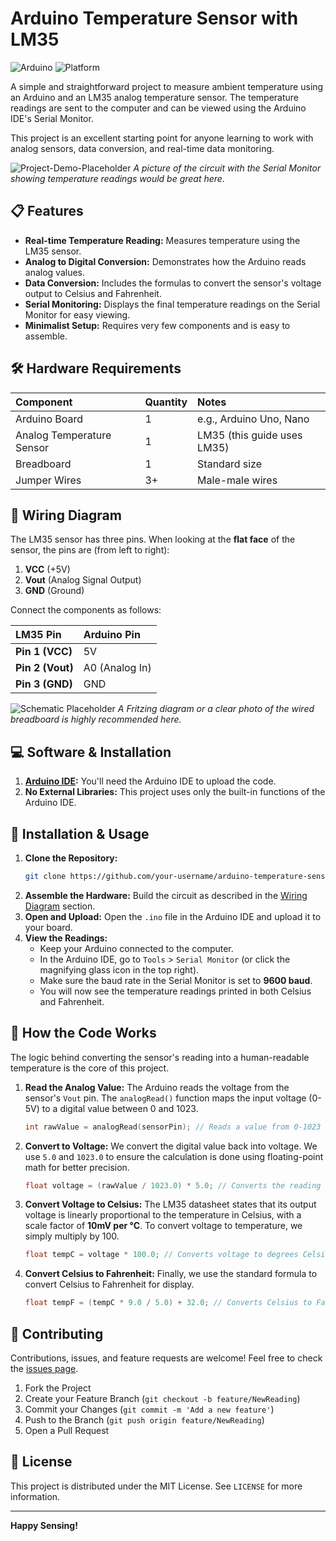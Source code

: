 # Arduino Temperature Sensor with LM35

![Arduino](https://img.shields.io/badge/Arduino-00979D?style=for-the-badge&logo=arduino&logoColor=white)
![Platform](https://img.shields.io/badge/Platform-Arduino%20Uno-blue?style=for-the-badge)

A simple and straightforward project to measure ambient temperature using an Arduino and an LM35 analog temperature sensor. The temperature readings are sent to the computer and can be viewed using the Arduino IDE's Serial Monitor.

This project is an excellent starting point for anyone learning to work with analog sensors, data conversion, and real-time data monitoring.

![Project-Demo-Placeholder](https://user-images.githubusercontent.com/1018826/160359858-29b535f2-9844-4228-8687-17eb1268cb32.png)
*A picture of the circuit with the Serial Monitor showing temperature readings would be great here.*

## 📋 Features

-   **Real-time Temperature Reading:** Measures temperature using the LM35 sensor.
-   **Analog to Digital Conversion:** Demonstrates how the Arduino reads analog values.
-   **Data Conversion:** Includes the formulas to convert the sensor's voltage output to Celsius and Fahrenheit.
-   **Serial Monitoring:** Displays the final temperature readings on the Serial Monitor for easy viewing.
-   **Minimalist Setup:** Requires very few components and is easy to assemble.

## 🛠️ Hardware Requirements

| Component | Quantity | Notes |
| :--- | :--- | :--- |
| Arduino Board | 1 | e.g., Arduino Uno, Nano |
| Analog Temperature Sensor | 1 | LM35 (this guide uses LM35) |
| Breadboard | 1 | Standard size |
| Jumper Wires | 3+ | Male-male wires |

## 🔌 Wiring Diagram

The LM35 sensor has three pins. When looking at the **flat face** of the sensor, the pins are (from left to right):
1.  **VCC** (+5V)
2.  **Vout** (Analog Signal Output)
3.  **GND** (Ground)

Connect the components as follows:

| LM35 Pin | Arduino Pin |
| :--- | :--- |
| **Pin 1 (VCC)** | 5V |
| **Pin 2 (Vout)** | A0 (Analog In) |
| **Pin 3 (GND)** | GND |

![Schematic Placeholder](https://user-images.githubusercontent.com/1018826/160359864-1e8c15b1-4d51-460d-8551-a20d58a8a4f6.png)
*A Fritzing diagram or a clear photo of the wired breadboard is highly recommended here.*

## 💻 Software & Installation

1.  **[Arduino IDE](https://www.arduino.cc/en/software):** You'll need the Arduino IDE to upload the code.
2.  **No External Libraries:** This project uses only the built-in functions of the Arduino IDE.

## 🚀 Installation & Usage

1.  **Clone the Repository:**
    ```bash
    git clone https://github.com/your-username/arduino-temperature-sensor.git
    ```
2.  **Assemble the Hardware:** Build the circuit as described in the [Wiring Diagram](#-wiring-diagram) section.
3.  **Open and Upload:** Open the `.ino` file in the Arduino IDE and upload it to your board.
4.  **View the Readings:**
    -   Keep your Arduino connected to the computer.
    -   In the Arduino IDE, go to `Tools` > `Serial Monitor` (or click the magnifying glass icon in the top right).
    -   Make sure the baud rate in the Serial Monitor is set to **9600 baud**.
    -   You will now see the temperature readings printed in both Celsius and Fahrenheit.

## 🔬 How the Code Works

The logic behind converting the sensor's reading into a human-readable temperature is the core of this project.

1.  **Read the Analog Value:**
    The Arduino reads the voltage from the sensor's `Vout` pin. The `analogRead()` function maps the input voltage (0-5V) to a digital value between 0 and 1023.
    ```cpp
    int rawValue = analogRead(sensorPin); // Reads a value from 0-1023
    ```

2.  **Convert to Voltage:**
    We convert the digital value back into voltage. We use `5.0` and `1023.0` to ensure the calculation is done using floating-point math for better precision.
    ```cpp
    float voltage = (rawValue / 1023.0) * 5.0; // Converts the reading to voltage (0-5V)
    ```

3.  **Convert Voltage to Celsius:**
    The LM35 datasheet states that its output voltage is linearly proportional to the temperature in Celsius, with a scale factor of **10mV per °C**. To convert voltage to temperature, we simply multiply by 100.
    ```cpp
    float tempC = voltage * 100.0; // Converts voltage to degrees Celsius (10mV/°C)
    ```

4.  **Convert Celsius to Fahrenheit:**
    Finally, we use the standard formula to convert Celsius to Fahrenheit for display.
    ```cpp
    float tempF = (tempC * 9.0 / 5.0) + 32.0; // Converts Celsius to Fahrenheit
    ```

## 🤝 Contributing

Contributions, issues, and feature requests are welcome! Feel free to check the [issues page](https://github.com/your-username/arduino-temperature-sensor/issues).

1.  Fork the Project
2.  Create your Feature Branch (`git checkout -b feature/NewReading`)
3.  Commit your Changes (`git commit -m 'Add a new feature'`)
4.  Push to the Branch (`git push origin feature/NewReading`)
5.  Open a Pull Request

## 📄 License

This project is distributed under the MIT License. See `LICENSE` for more information.

---
**Happy Sensing!**
